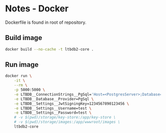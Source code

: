 # Notes - Docker

Dockerfile is found in root of repository.

## Build image

```sh
docker build --no-cache -t ltbdb2-core .
```

## Run image

```sh
docker run \
	-it \
	--rm \
	-p 5000:5000 \
	-e LTBDB__ConnectionStrings__PgSql='Host=<PostgresServer>;Database=ltbdb;Username=ltbdb;Password=ltbdb' \
	-e LTBDB__Database__Provider=PgSql \
	-e LTBDB__Settings__JwtSigningKey=1234567890123456 \
	-e LTBDB__Settings__Username=test \
	-e LTBDB__Settings__Password=test \
	# -v $(pwd)/storage/key-store:/app/key-store \
	# -v $(pwd)/storage/images:/app/wwwroot/images \
	ltbdb2-core
```